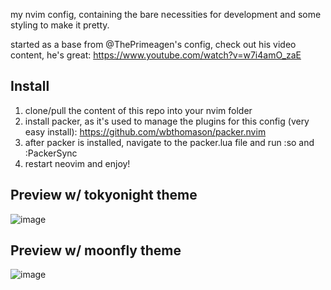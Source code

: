 my nvim config, containing the bare necessities for development and some styling to make it pretty.

started as a base from @ThePrimeagen's config, check out his video content, he's great: https://www.youtube.com/watch?v=w7i4amO_zaE

**Install**
--
1. clone/pull the content of this repo into your nvim folder
2. install packer, as it's used to manage the plugins for this config (very easy install): https://github.com/wbthomason/packer.nvim
3. after packer is installed, navigate to the packer.lua file and run :so and :PackerSync
4. restart neovim and enjoy!


**Preview w/ tokyonight theme**
--
![image](https://github.com/drewdoesdevelopment/nvimconfig/assets/28990207/6d73c719-013f-4e1e-abfb-bd0945944a5f)

**Preview w/ moonfly theme**
--
![image](https://github.com/drewdoesdevelopment/nvimconfig/assets/28990207/ad09b9d0-3240-4487-97d3-1561546624ce)
